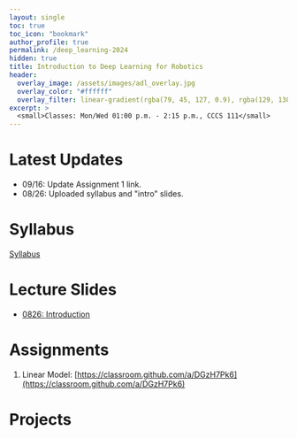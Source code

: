 ```yaml
---
layout: single
toc: true
toc_icon: "bookmark"
author_profile: true
permalink: /deep_learning-2024
hidden: true
title: Introduction to Deep Learning for Robotics
header:
  overlay_image: /assets/images/adl_overlay.jpg
  overlay_color: "#ffffff"
  overlay_filter: linear-gradient(rgba(79, 45, 127, 0.9), rgba(129, 138, 143, 0.5))
excerpt: >
  <small>Classes: Mon/Wed 01:00 p.m. - 2:15 p.m., CCCS 111</small>
---
```

# Latest Updates
- 09/16: Update Assignment 1 link.
- 08/26: Uploaded syllabus and "intro" slides.


# Syllabus
[Syllabus](/_docs/deep_learning-2024/syllabus.pdf)

# Lecture Slides
- [0826: Introduction](/_docs/deep_learning-2024/0826/intro.pdf)

# Assignments
1. Linear Model: [https://classroom.github.com/a/DGzH7Pk6](https://classroom.github.com/a/DGzH7Pk6)

# Projects

